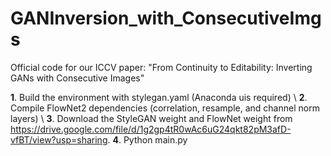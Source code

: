 # GANInversion_with_ConsecutiveImgs
Official code for our ICCV paper: "From Continuity to Editability: Inverting GANs with Consecutive Images"

**1**. Build the environment with stylegan.yaml (Anaconda uis required) \\
**2**. Compile FlowNet2 dependencies (correlation, resample, and channel norm layers) \\
**3**. Download the StyleGAN weight and FlowNet weight from https://drive.google.com/file/d/1g2gp4tR0wAc6uG24qkt82pM3afD-vfBT/view?usp=sharing.
**4**. Python main.py
